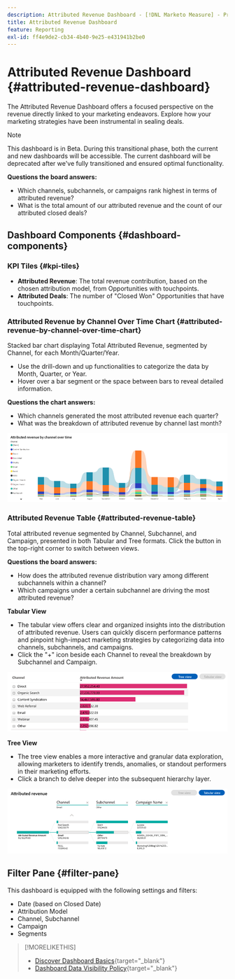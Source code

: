 ```yaml
---
description: Attributed Revenue Dashboard - [!DNL Marketo Measure] - Product
title: Attributed Revenue Dashboard
feature: Reporting
exl-id: ff4e9de2-cb34-4b40-9e25-e431941b2be0
---
```

# Attributed Revenue Dashboard {#attributed-revenue-dashboard}

The Attributed Revenue Dashboard offers a focused perspective on the revenue directly linked to your marketing endeavors. Explore how your marketing strategies have been instrumental in sealing deals.

>[!NOTE]
>
>This dashboard is in Beta. During this transitional phase, both the current and new dashboards will be accessible. The current dashboard will be deprecated after we've fully transitioned and ensured optimal functionality.

**Questions the board answers:**

* Which channels, subchannels, or campaigns rank highest in terms of attributed revenue?
* What is the total amount of our attributed revenue and the count of our attributed closed deals?

## Dashboard Components {#dashboard-components}

### KPI Tiles {#kpi-tiles}

* **Attributed Revenue**: The total revenue contribution, based on the chosen attribution model, from Opportunities with touchpoints.
* **Attributed Deals**: The number of "Closed Won" Opportunities that have touchpoints.

### Attributed Revenue by Channel Over Time Chart {#attributed-revenue-by-channel-over-time-chart}

Stacked bar chart displaying Total Attributed Revenue, segmented by Channel, for each Month/Quarter/Year.

* Use the drill-down and up functionalities to categorize the data by Month, Quarter, or Year.
* Hover over a bar segment or the space between bars to reveal detailed information.

**Questions the chart answers:**

* Which channels generated the most attributed revenue each quarter?
* What was the breakdown of attributed revenue by channel last month?

![](assets/attributed-revenue-dashboard-1.png)

### Attributed Revenue Table {#attributed-revenue-table}

Total attributed revenue segmented by Channel, Subchannel, and Campaign, presented in both Tabular and Tree formats. Click the button in the top-right corner to switch between views. 

**Questions the board answers:**

* How does the attributed revenue distribution vary among different subchannels within a channel?
* Which campaigns under a certain subchannel are driving the most attributed revenue?

**Tabular View**

* The tabular view offers clear and organized insights into the distribution of attributed revenue. Users can quickly discern performance patterns and pinpoint high-impact marketing strategies by categorizing data into channels, subchannels, and campaigns.
* Click the "+" icon beside each Channel to reveal the breakdown by Subchannel and Campaign.

![](assets/attributed-revenue-dashboard-2.png)

**Tree View**

* The tree view enables a more interactive and granular data exploration, allowing marketers to identify trends, anomalies, or standout performers in their marketing efforts.
* Click a branch to delve deeper into the subsequent hierarchy layer.

![](assets/attributed-revenue-dashboard-3.png)

## Filter Pane {#filter-pane}

This dashboard is equipped with the following settings and filters:

* Date (based on Closed Date)
* Attribution Model
* Channel, Subchannel
* Campaign
* Segments

>[!MORELIKETHIS]
>
>* [Discover Dashboard Basics](/help/marketo-measure-discover-ui/dashboards/discover-dashboard-basics.md){target="_blank"}
>* [Dashboard Data Visibility Policy](/help/marketo-measure-discover-ui/dashboards/dashboard-data-visibility-policy.md){target="_blank"}

